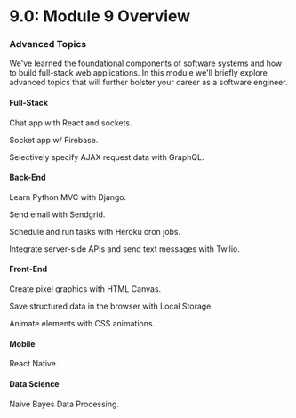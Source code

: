 # 9.0: Module 9 Overview

### **Advanced Topics**

We've learned the foundational components of software systems and how to build full-stack web applications. In this module we'll briefly explore advanced topics that will further bolster your career as a software engineer.

#### Full-Stack

Chat app with React and sockets. 

Socket app w/ Firebase.

Selectively specify AJAX request data with GraphQL.

#### Back-End

Learn Python MVC with Django.

Send email with Sendgrid.

Schedule and run tasks with Heroku cron jobs.

Integrate server-side APIs and send text messages with Twilio.

#### Front-End

Create pixel graphics with HTML Canvas.

Save structured data in the browser with Local Storage.

Animate elements with CSS animations.

#### Mobile

React Native.

#### Data Science

Naive Bayes Data Processing.



